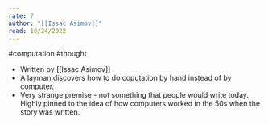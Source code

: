```yaml
---
rate: 7
author: "[[Issac Asimov]]"
read: 10/24/2022
---
```


#computation #thought 

- Written by [[Issac Asimov]]
- A layman discovers how to do coputation by hand instead of by computer.
- Very strange premise - not something that people would write today. Highly pinned to the idea of how computers worked in the 50s when the story was written.